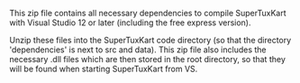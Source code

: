 This zip file contains all necessary dependencies to compile
SuperTuxKart with Visual Studio 12 or later (including the free
express version).

Unzip these files into the SuperTuxKart code directory (so that
the directory 'dependencies' is next to src and data).
This zip file also includes the necessary .dll files which
are then stored in the root directory, so that they will be
found when starting SuperTuxKart from VS.

